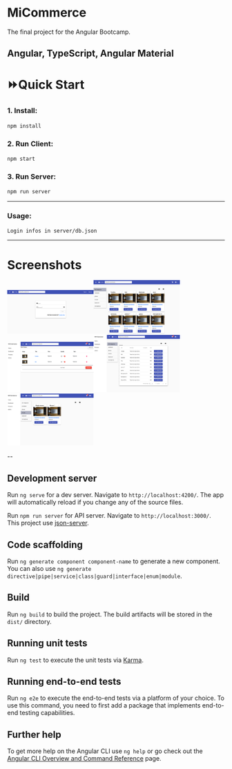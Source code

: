 # MiCommerce

The final project for the Angular Bootcamp.

Angular, TypeScript, Angular Material
---
# ⏩Quick Start

### 1. Install:
```bash
npm install
```
### 2. Run Client:
```bash
npm start
```
### 3. Run Server:
```bash
npm run server
```
---
### Usage:
```
Login infos in server/db.json
```
---
# Screenshots
<img src="./resources/img.png" width="200" /><img src="./resources/img_1.png" width="200" /><img src="./resources/img_2.png" width="200" /><img src="./resources/img_3.png" width="200" /><img src="./resources/img_4.png" width="200" />

--
## Development server

Run `ng serve` for a dev server. Navigate to `http://localhost:4200/`. The app will automatically reload if you change any of the source files.

Run `npm run server` for API server. Navigate to `http://localhost:3000/`. This project use [json-server](https://github.com/typicode/json-server).

## Code scaffolding

Run `ng generate component component-name` to generate a new component. You can also use `ng generate directive|pipe|service|class|guard|interface|enum|module`.

## Build

Run `ng build` to build the project. The build artifacts will be stored in the `dist/` directory.

## Running unit tests

Run `ng test` to execute the unit tests via [Karma](https://karma-runner.github.io).

## Running end-to-end tests

Run `ng e2e` to execute the end-to-end tests via a platform of your choice. To use this command, you need to first add a package that implements end-to-end testing capabilities.

## Further help

To get more help on the Angular CLI use `ng help` or go check out the [Angular CLI Overview and Command Reference](https://angular.io/cli) page.
